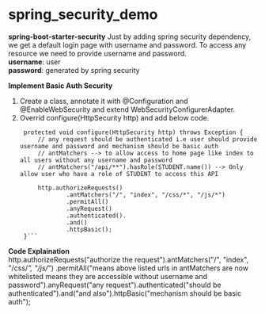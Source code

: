 # spring_security_demo
**spring-boot-starter-security**
Just by adding spring security dependency, we get a default login page with username and password.
To access any resource we need to provide username and password.\
**username**: user \
**password**: generated by spring security

**Implement Basic Auth Security**
1. Create a class, annotate it with @Configuration and @EnableWebSecurity and extend WebSecurityConfigurerAdapter.
2. Overrid configure(HttpSecurity http) and add below code.
   ```
    protected void configure(HttpSecurity http) throws Exception {
        // any request should be authenticated i.e user should provide username and password and mechanism should be basic auth
        // antMatchers --> to allow access to home page like index to all users without any username and password
        // antMatchers("/api/**").hasRole(STUDENT.name()) --> Only allow user who have a role of STUDENT to access this API

        http.authorizeRequests()
                .antMatchers("/", "index", "/css/*", "/js/*")
                .permitAll()
                .anyRequest()
                .authenticated().
                .and()
                .httpBasic();
    }```

**Code Explaination** \
http.authorizeRequests("authorize the request")\.antMatchers("/", "index", "/css/*", "/js/*")
                \.permitAll("means above listed urls in antMatchers are now whitelisted means they are accessible without username and password")\.anyRequest("any request")\.authenticated("should be authenticated")\.and("and also")\.httpBasic("mechanism should be basic auth");
